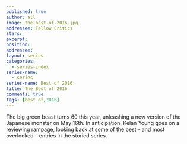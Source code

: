 ```yaml
---
published: true
author: all
image: the-best-of-2016.jpg
addressee: Fellow Critics
stars: 
excerpt: 
position: 
addressee: 
layout: series
categories:
  - series-index
series-name: 
  - series
series-name: Best of 2016
title: The Best of 2016
comments: true
tags: [best of,2016]
---
```

The big green beast turns 60 this year, unleashing a new version of the Japanese monster on May 16th. In anticipation, Kelan Young goes on a reviewing rampage, looking back at some of the best – and most overlooked – entries in the storied series. 